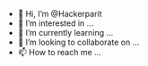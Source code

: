 - 👋 Hi, I’m @Hackerparit
- 👀 I’m interested in ...
- 🌱 I’m currently learning ...
- 💞️ I’m looking to collaborate on ...
- 📫 How to reach me ...

<!---
Hackerparit/Hackerparit is a ✨ special ✨ repository because its `README.md` (this file) appears on your GitHub profile.
You can click the Preview link to take a look at your changes.
--->
